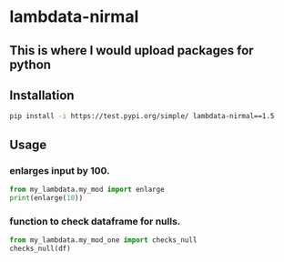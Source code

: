 # lambdata-nirmal

## This is where I would upload packages for python

## Installation
```sh
pip install -i https://test.pypi.org/simple/ lambdata-nirmal==1.5
```



## Usage

### enlarges input by 100.
```py
from my_lambdata.my_mod import enlarge
print(enlarge(10))
```

### function to check dataframe for nulls.
```py
from my_lambdata.my_mod_one import checks_null
checks_null(df)
```
